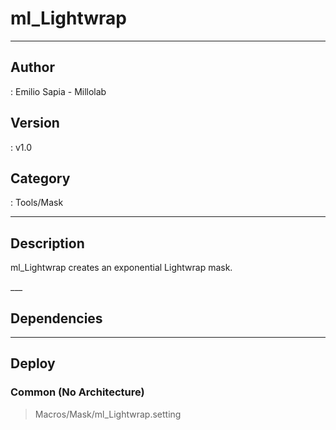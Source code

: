 # ml_Lightwrap
___

## Author
 : Emilio Sapia - Millolab

## Version
 : v1.0

## Category
 : Tools/Mask
___

## Description
<p>ml_Lightwrap creates an exponential Lightwrap mask.</p>___

## Dependencies


___

## Deploy

### Common (No Architecture)

> Macros/Mask/ml_Lightwrap.setting  
